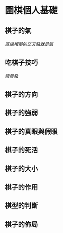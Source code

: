 # 圍棋個人基礎

## 棋子的氣

###### 直線相鄰的交叉點就是氣 

## 吃棋子技巧

###### 禁着點

## 棋子的方向

## 棋子的強弱

## 棋子的真眼與假眼

## 棋子的死活

## 棋子的大小

## 棋子的作用

## 棋型的判斷

## 棋子的佈局



>
